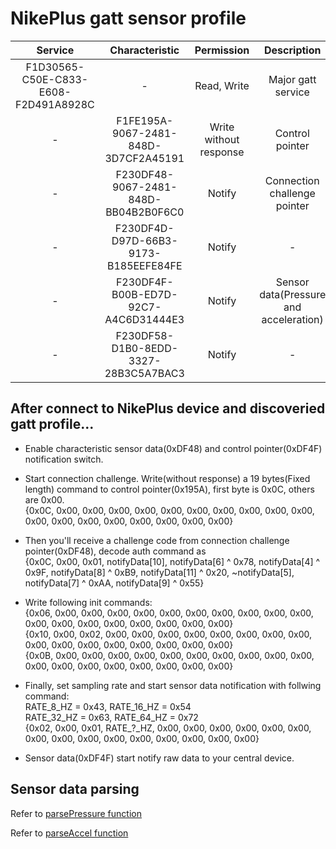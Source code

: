 
# NikePlus gatt sensor profile
  
|Service|Characteristic|Permission|Description|
|:---:|:---:|:---:|:---:|
|F1D30565-C50E-C833-E608-F2D491A8928C|-|Read, Write|Major gatt service|
|-|F1FE195A-9067-2481-848D-3D7CF2A45191|Write without response|Control pointer|
|-|F230DF48-9067-2481-848D-BB04B2B0F6C0|Notify|Connection challenge pointer|
|-|F230DF4D-D97D-66B3-9173-B185EEFE84FE|Notify|-|
|-|F230DF4F-B00B-ED7D-92C7-A4C6D31444E3|Notify|Sensor data(Pressure and acceleration)|
|-|F230DF58-D1B0-8EDD-3327-28B3C5A7BAC3|Notify|-
  
  
## After connect to NikePlus device and discoveried gatt profile...
  
- Enable characteristic sensor data(0xDF48) and control pointer(0xDF4F) notification switch.
  
- Start connection challenge. Write(without response) a 19 bytes(Fixed length) command to control pointer(0x195A), first byte is 0x0C, others are 0x00.  
	{0x0C, 0x00, 0x00, 0x00, 0x00, 0x00, 0x00, 0x00, 0x00, 0x00, 0x00, 0x00, 0x00, 0x00, 0x00, 0x00, 0x00, 0x00, 0x00}
	 
  
- Then you'll receive a challenge code from connection challenge pointer(0xDF48), decode auth command as  
	{0x0C, 0x00, 0x01, notifyData[10], notifyData[6] ^ 0x78, notifyData[4] ^ 0x9F, notifyData[8] ^ 0xB9, notifyData[11] ^ 0x20, ~notifyData[5], notifyData[7] ^ 0xAA, notifyData[9] ^ 0x55}
  
- Write following init commands:  
	{0x06, 0x00, 0x00, 0x00, 0x00, 0x00, 0x00, 0x00, 0x00, 0x00, 0x00, 0x00, 0x00, 0x00, 0x00, 0x00, 0x00, 0x00, 0x00}  
	{0x10, 0x00, 0x02, 0x00, 0x00, 0x00, 0x00, 0x00, 0x00, 0x00, 0x00, 0x00, 0x00, 0x00, 0x00, 0x00, 0x00, 0x00, 0x00}  
	{0x0B, 0x00, 0x00, 0x00, 0x00, 0x00, 0x00, 0x00, 0x00, 0x00, 0x00, 0x00, 0x00, 0x00, 0x00, 0x00, 0x00, 0x00, 0x00}
  
- Finally, set sampling rate and start sensor data notification with follwing command:  
	RATE_8_HZ = 0x43, RATE_16_HZ = 0x54  
    RATE_32_HZ = 0x63, RATE_64_HZ = 0x72  
	{0x02, 0x00, 0x01, RATE_?_HZ, 0x00, 0x00, 0x00, 0x00, 0x00, 0x00, 0x00, 0x00, 0x00, 0x00, 0x00, 0x00, 0x00, 0x00, 0x00}
  
- Sensor data(0xDF4F) start notify raw data to your central device.
  
  
## Sensor data parsing
  
Refer to [parsePressure function](./app/src/main/java/com/alfaloop/insoleble/ble/support/device/NikePlus.java)  

Refer to [parseAccel function](./app/src/main/java/com/alfaloop/insoleble/ble/support/device/NikePlus.java)  
  
  